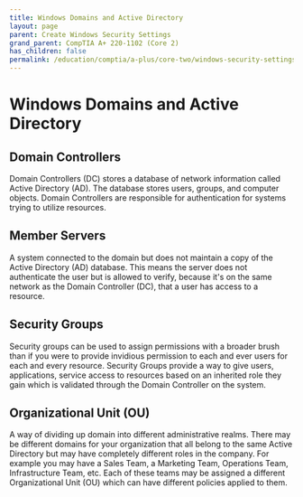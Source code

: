 ```yaml
---
title: Windows Domains and Active Directory
layout: page
parent: Create Windows Security Settings
grand_parent: CompTIA A+ 220-1102 (Core 2)
has_children: false
permalink: /education/comptia/a-plus/core-two/windows-security-settings/domains-and-active-directory/
---
```


# Windows Domains and Active Directory

## Domain Controllers

Domain Controllers (DC) stores a database of network information called Active Directory (AD). The database stores users, groups, and computer objects. Domain Controllers are responsible for authentication for systems trying to utilize resources. 

## Member Servers

A system connected to the domain but does not maintain a copy of the Active Directory (AD) database. This means the server does not authenticate the user but is allowed to verify, because it's on the same network as the Domain Controller (DC), that a user has access to a resource.


## Security Groups

Security groups can be used to assign permissions with a broader brush than if you were to provide invidious permission to each and ever users for each and every resource. Security Groups provide a way to give users, applications, service access to resources based on an inherited role they gain which is validated through the Domain Controller on the system.

## Organizational Unit (OU)

A way of dividing up domain into different administrative realms. There may be different domains for your organization that all belong to the same Active Directory but may have completely different roles in the company. For example you may have a Sales Team, a Marketing Team, Operations Team, Infrastructure Team, etc. Each of these teams may be assigned a different Organizational Unit (OU) which can have different policies applied to them.
